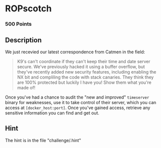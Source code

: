 # ROPscotch 

### 500 Points

## Description
We just recevied our latest correspondence from Catmen in the field:
> K9's can't coordinate if they can't keep their time and date server secure. We've previously hacked it using a buffer overflow, but they've recently added new security features, including enabling the NX bit and compliling the code with stack canaries. They think they are 100% protected but luckily I have you! Show them what you're made of!

Once you've had a chance to audit the "new and improved" `timeserver` binary for weaknesses, use it to take control of their server, which you can access at `[docker_host:port]`. Once you've gained access, retrieve any sensitive information you can find and get out.

## Hint
The hint is in the file "challenge/.hint"
